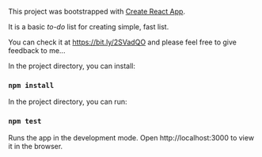 This project was bootstrapped with [Create React App](https://github.com/facebook/create-react-app).

It is a basic <em>to-do</em> list for creating simple, fast list.

You can check it at https://bit.ly/2SVadQO and please feel free to give feedback to me...

In the project directory, you can install:
### `npm install`

In the project directory, you can run:
### `npm test`

Runs the app in the development mode.
Open http://localhost:3000 to view it in the browser.

